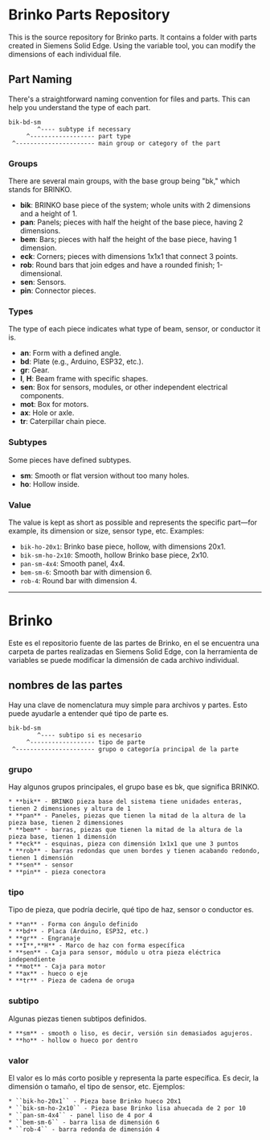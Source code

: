 # Brinko Parts Repository

This is the source repository for Brinko parts. It contains a folder with parts created in Siemens Solid Edge. Using the variable tool, you can modify the dimensions of each individual file.

## Part Naming

There's a straightforward naming convention for files and parts. This can help you understand the type of each part.

```
bik-bd-sm
        ^---- subtype if necessary   
     ^------------------ part type
 ^---------------------- main group or category of the part
```

### Groups

There are several main groups, with the base group being "bk," which stands for BRINKO.

- **bik**: BRINKO base piece of the system; whole units with 2 dimensions and a height of 1.
- **pan**: Panels; pieces with half the height of the base piece, having 2 dimensions.
- **bem**: Bars; pieces with half the height of the base piece, having 1 dimension.
- **eck**: Corners; pieces with dimensions 1x1x1 that connect 3 points.
- **rob**: Round bars that join edges and have a rounded finish; 1-dimensional.
- **sen**: Sensors.
- **pin**: Connector pieces.

### Types

The type of each piece indicates what type of beam, sensor, or conductor it is.

- **an**: Form with a defined angle.
- **bd**: Plate (e.g., Arduino, ESP32, etc.).
- **gr**: Gear.
- **I**, **H**: Beam frame with specific shapes.
- **sen**: Box for sensors, modules, or other independent electrical components.
- **mot**: Box for motors.
- **ax**: Hole or axle.
- **tr**: Caterpillar chain piece.

### Subtypes

Some pieces have defined subtypes.

- **sm**: Smooth or flat version without too many holes.
- **ho**: Hollow inside.

### Value

The value is kept as short as possible and represents the specific part—for example, its dimension or size, sensor type, etc. Examples:

- ``bik-ho-20x1``: Brinko base piece, hollow, with dimensions 20x1.
- ``bik-sm-ho-2x10``: Smooth, hollow Brinko base piece, 2x10.
- ``pan-sm-4x4``: Smooth panel, 4x4.
- ``bem-sm-6``: Smooth bar with dimension 6.
- ``rob-4``: Round bar with dimension 4.

---


# Brinko

Este es el repositorio fuente de las partes de Brinko, en el se encuentra una carpeta de partes realizadas en Siemens Solid Edge, con la herramienta de variables se puede modificar la dimensión de cada archivo individual.

## nombres de las partes

Hay una clave de nomenclatura muy simple para archivos y partes. Esto puede ayudarle a entender qué tipo de parte es.

```
bik-bd-sm
        ^---- subtipo si es necesario   
     ^------------------ tipo de parte
 ^---------------------- grupo o categoría principal de la parte
```

### grupo

Hay algunos grupos principales, el grupo base es bk, que significa BRINKO.

    * **bik** - BRINKO pieza base del sistema tiene unidades enteras, tienen 2 dimensiones y altura de 1
    * **pan** - Paneles, piezas que tienen la mitad de la altura de la pieza base, tienen 2 dimensiones
    * **bem** - barras, piezas que tienen la mitad de la altura de la pieza base, tienen 1 dimensión
    * **eck** - esquinas, pieza con dimensión 1x1x1 que une 3 puntos
    * **rob** - barras redondas que unen bordes y tienen acabando redondo, tienen 1 dimensión
    * **sen** - sensor
    * **pin** - pieza conectora

### tipo

Tipo de pieza, que podría decirle, qué tipo de haz, sensor o conductor es.

    * **an** - Forma con ángulo definido
    * **bd** - Placa (Arduino, ESP32, etc.)
    * **gr** - Engranaje
    * **I**,**H** - Marco de haz con forma específica
    * **sen** - Caja para sensor, módulo u otra pieza eléctrica independiente
    * **mot** - Caja para motor
    * **ax** - hueco o eje
    * **tr** - Pieza de cadena de oruga

### subtipo

Algunas piezas tienen subtipos definidos.

    * **sm** - smooth o liso, es decir, versión sin demasiados agujeros.
    * **ho** - hollow o hueco por dentro

### valor

El valor es lo más corto posible y representa la parte específica. Es decir, la dimensión o tamaño, el tipo de sensor, etc. Ejemplos:

    * ``bik-ho-20x1`` - Pieza base Brinko hueco 20x1 
    * ``bik-sm-ho-2x10`` - Pieza base Brinko lisa ahuecada de 2 por 10
    * ``pan-sm-4x4`` - panel liso de 4 por 4
    * ``bem-sm-6`` - barra lisa de dimensión 6
    * ``rob-4`` - barra redonda de dimensión 4

